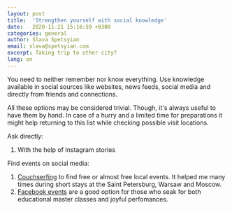 ```yaml
---
layout: post
title:  'Strengthen yourself with social knowledge'
date:   2020-11-21 15:16:59 +0300
categories: general
author: Slava Spetsyian
email: slava@spetsyian.com
excerpt: Taking trip to other city?
lang: en
---
```


You need to neither remember nor know everything. Use knowledge available in social sources like websites, news feeds, social media and directly from friends and connections.   

All these options may be considered trivial. Though, it's always useful to have them by hand. In case of a hurry and a limited time for preparations it might help returning to this list while checking possible visit locations.

Ask directly:

1. With the help of Instagram stories

Find events on social media:

1. [Couchserfing][couchserfing] to find free or almost free local events. It helped me many times during short stays at the Saint Petersburg, Warsaw and Moscow.
2. [Facebook events][facebook-events] are a good option for those who seak for both educational master classes and joyful perfomances.  


[facebook-events]: https://www.facebook.com/events
[couchserfing]: https://www.couchsurfing.com


